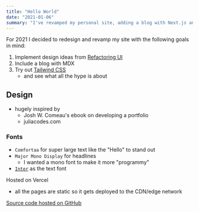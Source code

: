 ```yaml
---
title: "Hello World"
date: "2021-01-06"
summary: "I've revamped my personal site, adding a blog with Next.js and MDX. Here I will write about technology and web development."
---
```


For 2021 I decided to redesign and revamp my site with the following goals in mind:

1. Implement design ideas from [Refactoring UI](https://refactoringui.com/)
2. Include a blog with MDX
3. Try out [Tailwind CSS](https://tailwindcss.com/)
   - and see what all the hype is about

## Design

- hugely inspired by
  - Josh W. Comeau's ebook on developing a portfolio
  - juliacodes.com

### Fonts

- `Comfortaa` for super large text like the "Hello" to stand out
- `Major Mono Display` for headlines
  - I wanted a mono font to make it more "programmy"
- [`Inter`](https://fonts.google.com/specimen/Inter) as the text font

Hosted on Vercel

- all the pages are static so it gets deployed to the CDN/edge network

[Source code hosted on GitHub](https://github.com/fullchee/portfolio)
